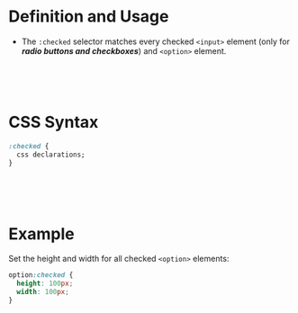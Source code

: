 # Definition and Usage

- The `:checked` selector matches every checked `<input>` element (only for **_radio buttons and checkboxes_**) and `<option>` element.

&nbsp;

&nbsp;

# CSS Syntax

```css
:checked {
  css declarations;
}
```

&nbsp;

&nbsp;

# Example

Set the height and width for all checked `<option>` elements:

```css
option:checked {
  height: 100px;
  width: 100px;
}
```

&nbsp;
